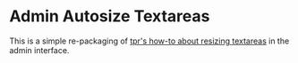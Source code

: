 Admin Autosize Textareas
========================

This is a simple re-packaging of [tpr's how-to about resizing textareas](https://processwire.com/talk/topic/12950-autosize-textareas-in-admin/#entry117507/) in the admin interface.


